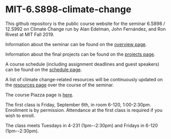 # MIT-6.S898-climate-change

This github repository is the public course website for the seminar 6.S898 / 12.S992
on Climate Change run by Alan Edelman, John Fern&#xE1;ndez, and Ron Rivest at MIT Fall 2019.

Information about the seminar can be found on the [overview page](https://github.com/ron-rivest/MIT-6.S898-climate-change/blob/master/overview.md).

Information about the final projects can be found on the [projects page](https://github.com/ron-rivest/MIT-6.S898-climate-change/blob/master/projects.md).

A course schedule (including assignment deadlines and guest speakers) can be found on the [schedule page](https://github.com/ron-rivest/MIT-6.S898-climate-change/blob/master/schedule.md).

A list of climate change-related resources will be continuously updated on the [resources page](https://github.com/ron-rivest/MIT-6.S898-climate-change/blob/master/resources.md) over the course of the seminar.

The course Piazza page is [here](https://piazza.com/mit/fall2019/6s898/home).

The first class is Friday, September 6th, in room 6-120, 1:00-2:30pm.  Enrollment is by permission.
Attendance at the first class is required if you wish to enroll.

The class meets Tuesdays in 4-231 (1pm--2:30pm) and Fridays in 6-120 (1pm--2:30pm).
